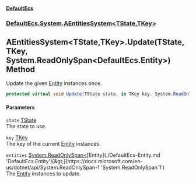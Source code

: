 #### [DefaultEcs](./index.md 'index')
### [DefaultEcs.System](./DefaultEcs-System.md 'DefaultEcs.System').[AEntitiesSystem&lt;TState,TKey&gt;](./DefaultEcs-System-AEntitiesSystem-TState_TKey-.md 'DefaultEcs.System.AEntitiesSystem&lt;TState,TKey&gt;')
## AEntitiesSystem&lt;TState,TKey&gt;.Update(TState, TKey, System.ReadOnlySpan&lt;DefaultEcs.Entity&gt;) Method
Update the given [Entity](./DefaultEcs-Entity.md 'DefaultEcs.Entity') instances once.  
```csharp
protected virtual void Update(TState state, in TKey key, System.ReadOnlySpan<DefaultEcs.Entity> entities);
```
#### Parameters
<a name='DefaultEcs-System-AEntitiesSystem-TState_TKey--Update(TState_TKey_System-ReadOnlySpan-DefaultEcs-Entity-)-state'></a>
`state` [TState](./DefaultEcs-System-AEntitiesSystem-TState_TKey-.md#DefaultEcs-System-AEntitiesSystem-TState_TKey--TState 'DefaultEcs.System.AEntitiesSystem&lt;TState,TKey&gt;.TState')  
The state to use.  
  
<a name='DefaultEcs-System-AEntitiesSystem-TState_TKey--Update(TState_TKey_System-ReadOnlySpan-DefaultEcs-Entity-)-key'></a>
`key` [TKey](./DefaultEcs-System-AEntitiesSystem-TState_TKey-.md#DefaultEcs-System-AEntitiesSystem-TState_TKey--TKey 'DefaultEcs.System.AEntitiesSystem&lt;TState,TKey&gt;.TKey')  
The key of the current [Entity](./DefaultEcs-Entity.md 'DefaultEcs.Entity') instances.  
  
<a name='DefaultEcs-System-AEntitiesSystem-TState_TKey--Update(TState_TKey_System-ReadOnlySpan-DefaultEcs-Entity-)-entities'></a>
`entities` [System.ReadOnlySpan&lt;](https://docs.microsoft.com/en-us/dotnet/api/System.ReadOnlySpan-1 'System.ReadOnlySpan`1')[Entity](./DefaultEcs-Entity.md 'DefaultEcs.Entity')[&gt;](https://docs.microsoft.com/en-us/dotnet/api/System.ReadOnlySpan-1 'System.ReadOnlySpan`1')  
The [Entity](./DefaultEcs-Entity.md 'DefaultEcs.Entity') instances to update.  
  
